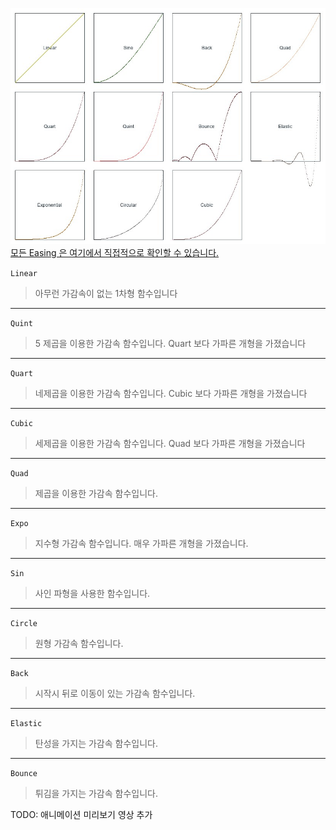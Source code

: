 
![함수 개형](../assets/EasingStyles.jpg)  
[모든 Easing 은 여기에서 직접적으로 확인할 수 있습니다.](https://easings.net/)  

`Linear`  
> 아무런 가감속이 없는 1차형 함수입니다  

---

`Quint`  
> 5 제곱을 이용한 가감속 함수입니다. Quart 보다 가파른 개형을 가졌습니다  

---

`Quart`  
> 네제곱을 이용한 가감속 함수입니다. Cubic 보다 가파른 개형을 가졌습니다  

---

`Cubic`  
> 세제곱을 이용한 가감속 함수입니다. Quad 보다 가파른 개형을 가졌습니다  

---

`Quad`  
> 제곱을 이용한 가감속 함수입니다.  

---

`Expo`  
> 지수형 가감속 함수입니다. 매우 가파른 개형을 가졌습니다.  

---

`Sin`  
> 사인 파형을 사용한 함수입니다.  

---

`Circle`  
> 원형 가감속 함수입니다.  

---

`Back`  
> 시작시 뒤로 이동이 있는 가감속 함수입니다.  

---

`Elastic`  
> 탄성을 가지는 가감속 함수입니다.  

---

`Bounce`  
> 튀김을 가지는 가감속 함수입니다.  

TODO: 애니메이션 미리보기 영상 추가
